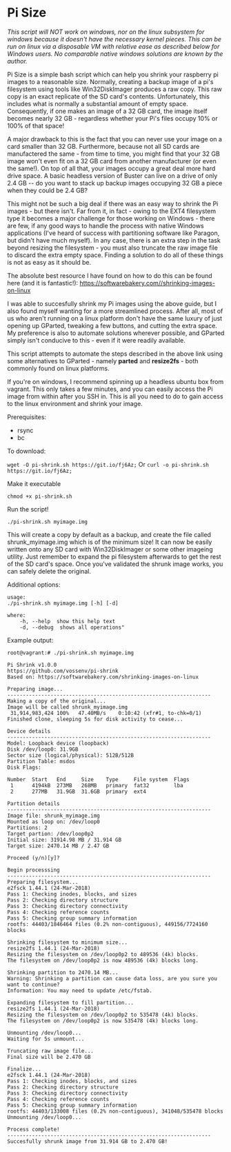 # Pi Size


*This script will NOT work on windows, nor on the linux subsystem for windows because it doesn't have the necessary kernel pieces.  This can be run on linux via a disposable VM with relative ease as described below for Windows users.  No comparable native windows solutions are known by the author.*

Pi Size is a simple bash script which can help you shrink your raspberry pi images to a reasonable size.  Normally, creating a backup image of a pi's filesystem using tools like Win32DiskImager produces a raw copy.  This raw copy is an exact replicate of the SD card's contents.  Unfortunately, this includes what is normally a substantial amount of empty space.  Consequently, if one makes an image of a 32 GB card, the image itself becomes nearly 32 GB - regardless whether your Pi's files occupy 10% or 100% of that space!  

A major drawback to this is the fact that you can never use your image on a card smaller than 32 GB.  Furthermore, because not all SD cards are manufactered the same -  from time to time, you might find that your 32 GB image won't even fit on a 32 GB card from another manufacturer (or even the same!).  On top of all that, your images occupy a great deal more hard drive space.  A basic headless version of Buster can live on a drive of only  2.4 GB -- do you want to stack up backup images occupying 32 GB a piece when they could be 2.4 GB?

This might not be such a big deal if there was an easy way to shrink the Pi images - but there isn't.  Far from it, in fact - owing to the EXT4 filesystem type it becomes a major challenge for those working on Windows - there are few, if any good ways to handle the process with native Windows applications (I've heard of success with partitioning software like Paragon, but didn't have much myself).  In any case, there is an extra step in the task beyond resizing the filesystem - you must also truncate the raw image file to discard the extra empty space.  Finding a solution to do all of these things is not as easy as it should be.

The absolute best resource I have found on how to do this can be found here (and it is fantastic!):
https://softwarebakery.com//shrinking-images-on-linux

I was  able to succesfully shrink my Pi images using the above guide, but I also found myself wanting for a more streamlined process.  After all, most of us who aren't running on a linux platform don't have the same luxury of just opening up GParted, tweaking a few buttons, and cutting the extra space.  My preference is also to automate solutions wherever possible, and GParted simply isn't conducive to this - even if it were readily available.

This script attempts to automate the steps described in the above link using some alternatives to GParted - namely **parted** and **resize2fs** - both commonly found on linux platforms.

If you're on windows, I recommend spinning up a headless ubuntu box from vagrant.  This only takes a few minutes, and you can easily access the Pi image from within after you SSH in.  This is all you need to do to gain access to the linux environment and shrink your image. 

Prerequisites: 
- rsync
- bc

To download:

`wget -O pi-shrink.sh https://git.io/fj6Az;` Or `curl -o pi-shrink.sh https://git.io/fj6Az;`

Make it executable

`chmod +x pi-shrink.sh`

Run the script!

`./pi-shrink.sh myimage.img`

This will create a copy by default as a backup, and create the file called shrunk_myimage.img which is of the minimum size! It can now be easily written onto any SD card with Win32DiskImager or some other imageing utility.  Just remember to expand the pi filesystem afterwards to get the rest of the SD card's space.  Once you've validated the shrunk image works, you can safely delete the original.

Additional options:
```
usage:
./pi-shrink.sh myimage.img [-h] [-d]

where:
    -h, --help  show this help text
    -d, --debug  shows all operations"
```


Example output:

```
root@vagrant:# ./pi-shrink.sh myimage.img                          
                                                                                        
Pi Shrink v1.0.0                                                                        
https://github.com/vossenv/pi-shrink                                                    
Based on: https://softwarebakery.com/shrinking-images-on-linux                          
                                                                                        
Preparing image...                                                                      
------------------------------------------------------------------                      
Making a copy of the original...                                                        
Image will be called shrunk_myimage.img                                                 
 31,914,983,424 100%   47.40MB/s    0:10:42 (xfr#1, to-chk=0/1)                         
Finished clone, sleeping 5s for disk activity to cease...                               
                                                                                        
Device details                                                                          
------------------------------------------------------------------                      
Model: Loopback device (loopback)                                                       
Disk /dev/loop0: 31.9GB                                                                 
Sector size (logical/physical): 512B/512B                                               
Partition Table: msdos                                                                  
Disk Flags:                                                                             
                                                                                        
Number  Start   End     Size    Type     File system  Flags                             
 1      4194kB  273MB   268MB   primary  fat32        lba                               
 2      277MB   31.9GB  31.6GB  primary  ext4                                           
                                                                                        
Partition details                                                                       
------------------------------------------------------------------                      
Image file: shrunk_myimage.img                                                          
Mounted as loop on: /dev/loop0                                                          
Partitions: 2                                                                           
Target partion: /dev/loop0p2                                                            
Initial size: 31914.98 MB / 31.914 GB                                                   
Target size: 2470.14 MB / 2.47 GB                                                       
                                                                                        
Proceed (y/n)[y]?                                                                       
                                                                                        
Begin processsing                                                                       
------------------------------------------------------------------                      
Preparing filesystem...                                                                 
e2fsck 1.44.1 (24-Mar-2018)                                                             
Pass 1: Checking inodes, blocks, and sizes                                              
Pass 2: Checking directory structure                                                    
Pass 3: Checking directory connectivity                                                 
Pass 4: Checking reference counts                                                       
Pass 5: Checking group summary information                                              
rootfs: 44403/1846464 files (0.2% non-contiguous), 449156/7724160 blocks                
                                                                                        
Shrinking filesystem to minimum size...                                                 
resize2fs 1.44.1 (24-Mar-2018)                                                          
Resizing the filesystem on /dev/loop0p2 to 489536 (4k) blocks.                          
The filesystem on /dev/loop0p2 is now 489536 (4k) blocks long.                          
                                                                                        
Shrinking partition to 2470.14 MB...                                                    
Warning: Shrinking a partition can cause data loss, are you sure you want to continue?  
Information: You may need to update /etc/fstab.                                         
                                                                                        
Expanding filesystem to fill partition...                                               
resize2fs 1.44.1 (24-Mar-2018)                                                          
Resizing the filesystem on /dev/loop0p2 to 535478 (4k) blocks.                          
The filesystem on /dev/loop0p2 is now 535478 (4k) blocks long.                          
                                                                                        
Unmounting /dev/loop0...                                                                
Waiting for 5s unmount...                                                               
                                                                                        
Truncating raw image file...                                                            
Final size will be 2.470 GB                                                             
                                                                                        
Finalize...                                                                             
e2fsck 1.44.1 (24-Mar-2018)                                                             
Pass 1: Checking inodes, blocks, and sizes                                              
Pass 2: Checking directory structure                                                    
Pass 3: Checking directory connectivity                                                 
Pass 4: Checking reference counts                                                       
Pass 5: Checking group summary information                                              
rootfs: 44403/133008 files (0.2% non-contiguous), 341048/535478 blocks                  
Unmounting /dev/loop0...                                                                
                                                                                        
Process complete!                                                                       
------------------------------------------------------------------                      
Succesfully shrunk image from 31.914 GB to 2.470 GB!       
```